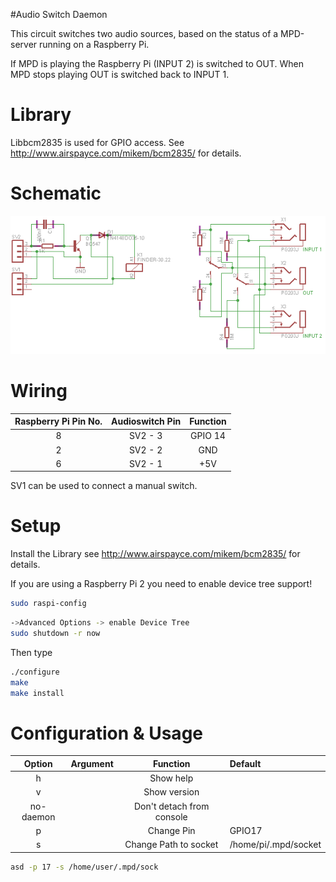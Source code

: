 #Audio Switch Daemon

This circuit switches two audio sources, based on the status of a MPD-server running on a Raspberry Pi.

If MPD is playing the Raspberry Pi (INPUT 2) is switched to OUT.
When MPD stops playing OUT is switched back to INPUT 1.

# Library
Libbcm2835 is used for GPIO access. See http://www.airspayce.com/mikem/bcm2835/ for details.

# Schematic
![Schematic](https://github.com/fast90/asd/blob/master/schematics/schematic_small.png)

# Wiring
| Raspberry Pi Pin No. | Audioswitch Pin | Function |
|:--------------------:|:---------------:|:--------:|
| 8                    | SV2 - 3         | GPIO 14  |
| 2                    | SV2 - 2         | GND      |
| 6                    | SV2 - 1         | +5V      |

SV1 can be used to connect a manual switch.

# Setup
Install the Library see http://www.airspayce.com/mikem/bcm2835/ for details.

If you are using a Raspberry Pi 2 you need to enable device tree support!

```bash
sudo raspi-config
```
```bash
->Advanced Options -> enable Device Tree
sudo shutdown -r now
```
Then type
```bash
./configure
make
make install
```

# Configuration & Usage
|  Option   |   Argument   |          Function        |       Default      |
|:---------:|:------------:|:------------------------:|:-------------------|
|  h        |              |Show help                 |                    |
|  v        |              |Show version              |                    |
| no-daemon |              |Don't detach from console |                    |
|  p        | <PinNumber>  |Change Pin                | GPIO17             |
|  s        | <SocketPath> |Change Path to socket     |/home/pi/.mpd/socket|

```bash
asd -p 17 -s /home/user/.mpd/sock
```

